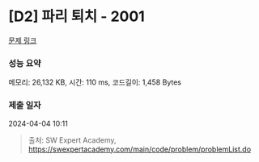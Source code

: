 # [D2] 파리 퇴치 - 2001 

[문제 링크](https://swexpertacademy.com/main/code/problem/problemDetail.do?contestProbId=AV5PzOCKAigDFAUq) 

### 성능 요약

메모리: 26,132 KB, 시간: 110 ms, 코드길이: 1,458 Bytes

### 제출 일자

2024-04-04 10:11



> 출처: SW Expert Academy, https://swexpertacademy.com/main/code/problem/problemList.do
